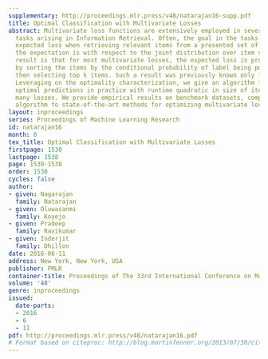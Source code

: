 ```yaml
---
supplementary: http://proceedings.mlr.press/v48/natarajan16-supp.pdf
title: Optimal Classification with Multivariate Losses
abstract: Multivariate loss functions are extensively employed in several prediction
  tasks arising in Information Retrieval. Often, the goal in the tasks is to minimize
  expected loss when retrieving relevant items from a presented set of items, where
  the expectation is with respect to the joint distribution over item sets. Our key
  result is that for most multivariate losses, the expected loss is provably optimized
  by sorting the items by the conditional probability of label being positive and
  then selecting top k items. Such a result was previously known only for the F-measure.
  Leveraging on the optimality characterization, we give an algorithm for estimating
  optimal predictions in practice with runtime quadratic in size of item sets for
  many losses. We provide empirical results on benchmark datasets, comparing the proposed
  algorithm to state-of-the-art methods for optimizing multivariate losses.
layout: inproceedings
series: Proceedings of Machine Learning Research
id: natarajan16
month: 0
tex_title: Optimal Classification with Multivariate Losses
firstpage: 1530
lastpage: 1538
page: 1530-1538
order: 1530
cycles: false
author:
- given: Nagarajan
  family: Natarajan
- given: Oluwasanmi
  family: Koyejo
- given: Pradeep
  family: Ravikumar
- given: Inderjit
  family: Dhillon
date: 2016-06-11
address: New York, New York, USA
publisher: PMLR
container-title: Proceedings of The 33rd International Conference on Machine Learning
volume: '48'
genre: inproceedings
issued:
  date-parts:
  - 2016
  - 6
  - 11
pdf: http://proceedings.mlr.press/v48/natarajan16.pdf
# Format based on citeproc: http://blog.martinfenner.org/2013/07/30/citeproc-yaml-for-bibliographies/
---
```

